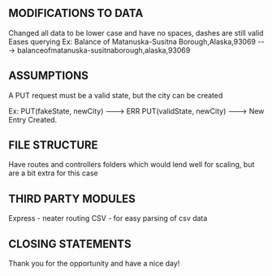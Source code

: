 ## MODIFICATIONS TO DATA

Changed all data to be lower case and have no spaces, dashes are still valid
Eases querying
Ex: Balance of Matanuska-Susitna Borough,Alaska,93069 ---> balanceofmatanuska-susitnaborough,alaska,93069

## ASSUMPTIONS

A PUT request must be a valid state, but the city can be created

Ex:
PUT(fakeState, newCity) ---> ERR
PUT(validState, newCity) ---> New Entry Created.

## FILE STRUCTURE

Have routes and controllers folders which would lend well for scaling, but are a bit extra for this case

## THIRD PARTY MODULES

Express - neater routing
CSV - for easy parsing of csv data

## CLOSING STATEMENTS

Thank you for the opportunity and have a nice day!